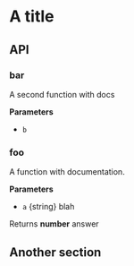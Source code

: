 # A title

## API

### bar

A second function with docs


**Parameters**

-   `b`  




### foo

A function with documentation.


**Parameters**

-   `a`  {string} blah



Returns **number** answer




## Another section
